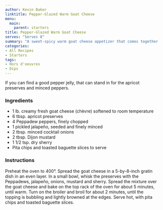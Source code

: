 ```yaml
---
author: Kevin Baker
linktitle: Pepper-Glazed Warm Goat Cheese
menu:
  main:
    parent: starters
title: Pepper-Glazed Warm Goat Cheese
serves: "Serves 8"
summary: "A sweet-spicy warm goat cheese appetizer that comes together in a snap and makes an easy alternative to a cheese plate. "
categories:
- All Recipes
- Starters
tags: 
- Hors d'oeuvres 
- Dips
---
```

If you can find a good pepper jelly, that can stand in for the apricot preserves and minced peppers.

### Ingredients

<div class="ingredient-list">

* 1 lb. creamy fresh goat cheese (chèvre) softened to room temperature  
* 6 tbsp. apricot preserves  
* 4 Peppadew peppers, finely chopped  
* 1 pickled jalapeño, seeded and finely minced  
* 2 tbsp. minced cocktail onions  
* 2 tbsp. Dijon mustard  
* 1 1/2 tsp. dry sherry  
* Pita chips and toasted baguette slices to serve   

</div>

### Instructions

Preheat the oven to 400°. Spread the goat cheese in a 5-by-8-inch gratin dish in an even layer. In a small bowl, whisk the preserves with the Peppadews, jalapeño, onions, mustard and sherry. Spread the mixture over the goat cheese and bake on the top rack of the oven for about 5 minutes, until warm. Turn on the broiler and broil for about 2 minutes, until the topping is bubbling and lightly browned at the edges. Serve hot, with pita chips and toasted baguette slices.